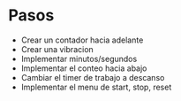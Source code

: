 # Pasos

- Crear un contador hacia adelante
- Crear una vibracion
- Implementar minutos/segundos
- Implementar el conteo hacia abajo
- Cambiar el timer de trabajo a descanso
- Implementar el menu de start, stop, reset

